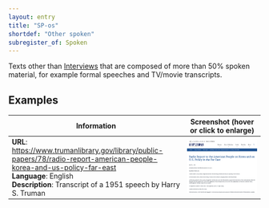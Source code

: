 ```yaml
---
layout: entry
title: "SP-os"
shortdef: "Other spoken"
subregister_of: Spoken
---
```


Texts other than [Interviews](SP-it) that are composed of more than 50% spoken material, for example formal speeches and TV/movie transcripts.

<!-- details -->

## Examples

<!-- START GENERATED SCREENSHOT GALLERY -->
<!--     NOTE: this screenshot gallery is automatically generated.       -->
<!--     Please avoid modifying it manually: any changes will be         -->
<!--     overwritten the next time the generation script is run.         -->
<table class="website-examples">
  <thead>
    <tr>
      <th class="website-examples-col-1">Information</th>
      <th class="website-examples-col-2">Screenshot (hover or click to enlarge)</th>
    </tr>
  </thead>
  <tbody>
    <tr>
      <td>
        <div class="img-url"><b>URL</b>: <a href="https://www.trumanlibrary.gov/library/public-papers/78/radio-report-american-people-korea-and-us-policy-far-east">https://www.trumanlibrary.gov/library/public-papers/78/radio-report-american-people-korea-and-us-policy-far-east</a></div>
        <div class="img-info"><b>Language</b>: English</div>
        <div class="img-info"><b>Description</b>: Transcript of a 1951 speech by Harry S. Truman</div>
      </td>
      <td><a href="../static/screenshots/SP-os/www.trumanlibrary.gov_library_public-papers_78_radio-report-american-people-korea-and-us-policy-far-east--2048x1536.png"><img class="thumbnail" src="../static/screenshots/SP-os/www.trumanlibrary.gov_library_public-papers_78_radio-report-american-people-korea-and-us-policy-far-east--2048x1536.png" alt="screenshot of www.trumanlibrary.gov_library_public-papers_78_radio-report-american-people-korea-and-us-policy-far-east--2048x1536"></a></td>
    </tr>
  </tbody>
</table>
<!-- END GENERATED SCREENSHOT GALLERY -->
